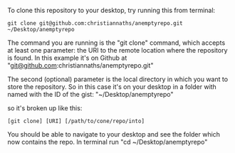 To clone this repository to your desktop, try running this from terminal:

    git clone git@github.com:christiannaths/anemptyrepo.git ~/Desktop/anemptyrepo

The command you are running is the "git clone" command, which accepts
at least one parameter: the URI to the remote location where the
repository is found. In this example it's on Github at "git@github.com:christiannaths/anemptyrepo.git"

The second (optional) parameter is the local directory in which
you want to store the repository. So in this case it's on your
desktop in a folder with named with the ID of the gist: "~/Desktop/anemptyrepo"

so it's broken up like this:

    [git clone] [URI] [/path/to/cone/repo/into]


You should be able to navigate to your desktop and see the folder which now
contains the repo. In terminal run "cd ~/Desktop/anemptyrepo"
